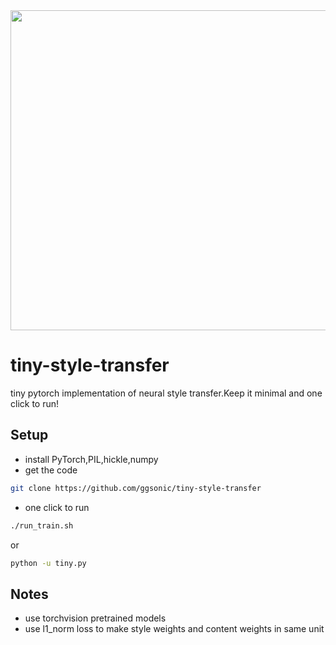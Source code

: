 <img src="https://github.com/ggsonic/tiny-style-transfer/blob/master/result.png" width="512"/>

# tiny-style-transfer

tiny pytorch implementation of neural style transfer.Keep it minimal and one click to run!

## Setup

- install PyTorch,PIL,hickle,numpy
- get the code

```bash
git clone https://github.com/ggsonic/tiny-style-transfer
```
- one click to run
```bash
./run_train.sh
```
or
```bash
python -u tiny.py
```

## Notes

- use torchvision pretrained models
- use l1_norm loss to make style weights and content weights in same unit

